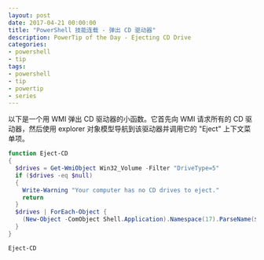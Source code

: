 ```yaml
---
layout: post
date: 2017-04-21 00:00:00
title: "PowerShell 技能连载 - 弹出 CD 驱动器"
description: PowerTip of the Day - Ejecting CD Drive
categories:
- powershell
- tip
tags:
- powershell
- tip
- powertip
- series
---
```

以下是一个用 WMI 弹出 CD 驱动器的小函数。它首先向 WMI 请求所有的 CD 驱动器，然后使用 explorer 对象模型导航到该驱动器并调用它的 "Eject" 上下文菜单项。

```powershell
function Eject-CD
{
  $drives = Get-WmiObject Win32_Volume -Filter "DriveType=5"
  if ($drives -eq $null)
  {
    Write-Warning "Your computer has no CD drives to eject."
    return
  }
  $drives | ForEach-Object {
    (New-Object -ComObject Shell.Application).Namespace(17).ParseName($_.Name).InvokeVerb("Eject")
  }
}

Eject-CD
```

<!--本文国际来源：[Ejecting CD Drive](http://community.idera.com/powershell/powertips/b/tips/posts/ejecting-cd-drive)-->
